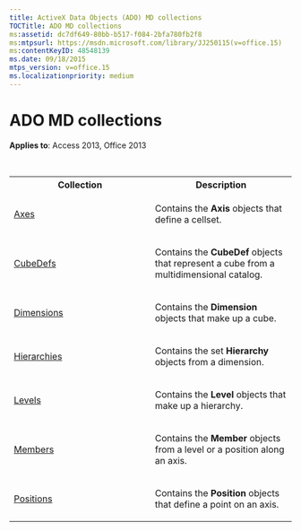 ```yaml
---
title: ActiveX Data Objects (ADO) MD collections
TOCTitle: ADO MD collections
ms:assetid: dc7df649-80bb-b517-f084-2bfa780fb2f8
ms:mtpsurl: https://msdn.microsoft.com/library/JJ250115(v=office.15)
ms:contentKeyID: 48548139
ms.date: 09/18/2015
mtps_version: v=office.15
ms.localizationpriority: medium
---
```


# ADO MD collections

**Applies to**: Access 2013, Office 2013

<br/>

<table>
<colgroup>
<col style="width: 50%" />
<col style="width: 50%" />
</colgroup>
<tbody>
<tr class="even">
<th>Collection</th>
<th>Description</th>
</tr>
<tr class="odd">
<td><p><a href="axes-collection-ado-md.md">Axes</a></p></td>
<td><p>Contains the <strong>Axis</strong> objects that define a cellset.</p></td>
</tr>
<tr class="even">
<td><p><a href="cubedef-object-ado-md.md">CubeDefs</a></p></td>
<td><p>Contains the <strong>CubeDef</strong> objects that represent a cube from a multidimensional catalog.</p></td>
</tr>
<tr class="odd">
<td><p><a href="dimension-object-ado-md.md">Dimensions</a></p></td>
<td><p>Contains the <strong>Dimension</strong> objects that make up a cube.</p></td>
</tr>
<tr class="even">
<td><p><a href="hierarchy-object-ado-md.md">Hierarchies</a></p></td>
<td><p>Contains the set <strong>Hierarchy</strong> objects from a dimension.</p></td>
</tr>
<tr class="odd">
<td><p><a href="level-object-ado-md.md">Levels</a></p></td>
<td><p>Contains the <strong>Level</strong> objects that make up a hierarchy.</p></td>
</tr>
<tr class="even">
<td><p><a href="members-collection-ado-md.md">Members</a></p></td>
<td><p>Contains the <strong>Member</strong> objects from a level or a position along an axis.</p></td>
</tr>
<tr class="odd">
<td><p><a href="positions-collection-ado-md.md">Positions</a></p></td>
<td><p>Contains the <strong>Position</strong> objects that define a point on an axis.</p></td>
</tr>
</tbody>
</table>

<br/>
